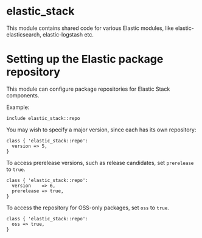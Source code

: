 # elastic_stack

This module contains shared code for various Elastic modules, like
elastic-elasticsearch, elastic-logstash etc.

# Setting up the Elastic package repository
This module can configure package repositories for Elastic Stack components.

Example:

``` puppet
include elastic_stack::repo
```

You may wish to specify a major version, since each has its own repository:

``` puppet
class { 'elastic_stack::repo':
  version => 5,
}
```

To access prerelease versions, such as release candidates, set `prerelease` to `true`.
``` puppet
class { 'elastic_stack::repo':
  version    => 6,
  prerelease => true,
}
```

To access the repository for OSS-only packages, set `oss` to `true`.
``` puppet
class { 'elastic_stack::repo':
  oss => true,
}
```
